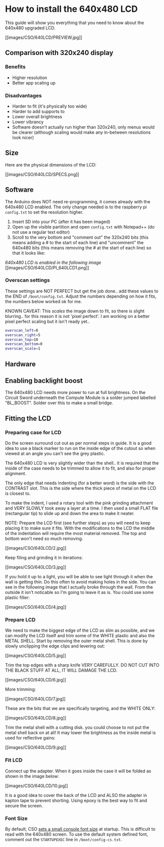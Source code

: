 # How to install the 640x480 LCD
This guide will show you everything that you need to know about the 640x480 upgraded LCD.

[[images/CSO/640LCD/PREVIEW.jpg]]

## Comparison with 320x240 display

### Benefits
* Higher resolution
* Better app scaling up

### Disadvantages
* Harder to fit (it's physically too wide)
* Harder to add supports to
* Lower overall brightness
* Lower vibrancy
* Software doesn't actually run higher than 320x240, only menus would be clearer (although scaling would make any in-between resolutions look nicer)

## Size
Here are the physical dimensions of the LCD:

[[images/CSO/640LCD/SPECS.png]]

## Software
The Arduino does NOT need re-programming, it comes already with the 640x480 LCD enabled. The only change needed is to the raspberry pi `config.txt` to set the resolution higher.

1. Insert SD into your PC (after it has been imaged)
2. Open up the visible partition and open `config.txt` with Notepad++ (do not use a regular text editor)
3. Scroll to the very bottom and "comment out" the 320x240 bits (this means adding a # to the start of each line) and "uncomment" the 640x480 bits (this means removing the # at the start of each line) so that it looks like:

_640x480 LCD is enabled in the following image_
[[images/CSO/640LCD/PI_640LCD1.png]]

### Overscan settings
These settings are NOT PERFECT but get the job done.. add these values to the END of `/boot/config.txt`. Adjust the numbers depending on how it fits, the numbers below worked ok for me.

KNOWN CAVEAT: This _scales_ the image down to fit, so there is slight blurring.. for this reason it is not 'pixel perfect'. I am working on a better pixel perfect scaling but it isn't ready yet..

``` bash
overscan_left=0
overscan_right=5
overscan_top=10
overscan_bottom=0
overscan_scale=1
```

## Hardware
## Enabling backlight boost
The 640x480 LCD needs more power to run at full brightness. On the Circuit Sword underneath the Compute Module is a solder jumped labelled "BL_BOOST". Solder over this to make a small bridge.

## Fitting the LCD
### Preparing case for LCD
Do the screen surround cut out as per normal steps in guide. It is a good idea to use a black marker to run on the inside edge of the cutout so when viewed at an angle you can't see the grey plastic.

The 640x480 LCD is very slightly wider than the shell.. it is required that the inside of the case needs to be trimmed to allow it to fit, and also for proper alignment.

The only edge that needs indenting (for a better word) is the side with the CONTRAST slot. This is the side where the thick piece of metal on the LCD is closest to.

To make the indent, I used a rotary tool with the pink grinding attachment and VERY SLOWLY took away a layer at a time. I then used a small FLAT file (rectangular tip) to slide up and down the area to make it neater.

NOTE: Prepare the LCD first (see further steps) as you will need to keep placing it to make sure it fits. With the modifications to the LCD the middle of the indentation will require the most material removed. The top and bottom won't need so much removing.

[[images/CSO/640LCD/2.jpg]]

Keep filing and grinding it in iterations:

[[images/CSO/640LCD/3.jpg]]

If you hold it up to a light, you will be able to see light through it when the wall is getting thin. Do this often to avoid making holes in the side. You can see in the following image that I actually broke through the wall. From the outside it isn't noticable so I'm going to leave it as is. You could use some plastic filler:

[[images/CSO/640LCD/4.jpg]]

### Prepare LCD
We need to make the biggest edge of the LCD as slim as possible, and we can modify the LCD itself and trim some of the WHITE plastic and also the METAL SHELL. Start by removing the outer metal shell. This is done by slowly unclipping the edge clips and levering out: 

[[images/CSO/640LCD/5.jpg]]

Trim the top edges with a sharp knife VERY CAREFULLY. DO NOT CUT INTO THE BLACK STUFF AT ALL, IT WILL DAMAGE THE LCD.

[[images/CSO/640LCD/6.jpg]]

More trimming:

[[images/CSO/640LCD/7.jpg]]

These are the bits that we are specifically targeting, and the WHITE ONLY:

[[images/CSO/640LCD/8.jpg]]

Trim the metal shell with a cutting disk. you could choose to not put the metal shell back on at all! It may lower the brightness as the inside metal is used for reflective gains:

[[images/CSO/640LCD/9.jpg]]

### Fit LCD
Connect up the adapter. When it goes inside the case it will be folded as shown in the image below:

[[images/CSO/640LCD/10.jpg]]

It is a good idea to cover the back of the LCD and ALSO the adapter in kapton tape to prevent shorting.
Using epoxy is the best way to fit and secure the screen.

### Font Size

By default, CSO [sets a small console font size](https://github.com/kiteretro/Circuit-Sword/blob/master/settings/config-cs.txt#L18) at startup.  This is difficult to read with the 640x480 screen.
To use the default system defined font, comment out the `STARTUPEXEC` line in `/boot/config-cs.txt`.